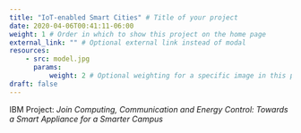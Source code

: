 ```yaml
---
title: "IoT-enabled Smart Cities" # Title of your project
date: 2020-04-06T00:41:11-06:00
weight: 1 # Order in which to show this project on the home page
external_link: "" # Optional external link instead of modal
resources:
    - src: model.jpg
      params:
          weight: 2 # Optional weighting for a specific image in this project folder
draft: false
---
```


IBM Project: *Join Computing, Communication and Energy Control: Towards a Smart Appliance for a Smarter Campus*